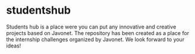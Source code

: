 # studentshub
Students hub is a place were you can put any innovative and creative projects based on Javonet. The repository has been created as a place for the internship challenges organized by Javonet. We look forward to your ideas!

